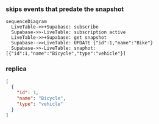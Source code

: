 ### skips events that predate the snapshot

```mermaid
sequenceDiagram
  LiveTable->>+Supabase: subscribe
  Supabase->>-LiveTable: subscription active
  LiveTable->>+Supabase: get snapshot
  Supabase-->>LiveTable: UPDATE {"id":1,"name":"Bike"}
  Supabase->>-LiveTable: snaphot: [{"id":1,"name":"Bicycle","type":"vehicle"}]
```

### replica
```json
[
  {
    "id": 1,
    "name": "Bicycle",
    "type": "vehicle"
  }
]
```

